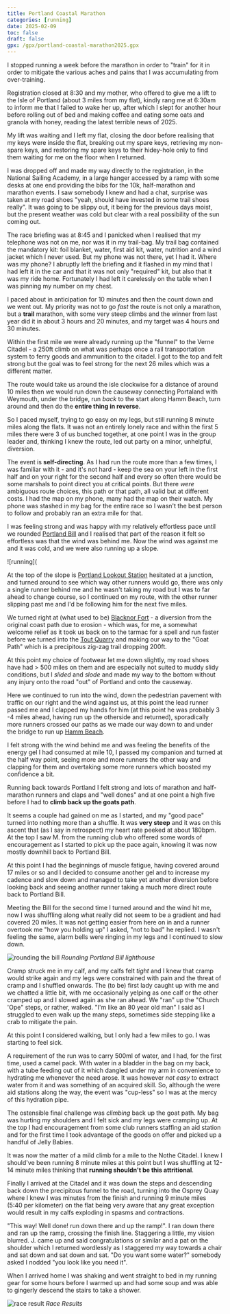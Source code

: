 ```yaml
---
title: Portland Coastal Marathon
categories: [running]
date: 2025-02-09
toc: false
draft: false
gpx: /gpx/portland-coastal-marathon2025.gpx
---
```


I stopped running a week before the marathon in order to "train" for it in
order to mitigate the various aches and pains that I was accumulating from
over-training.

Registration closed at 8:30 and my mother, who offered to give me a lift to
the Isle of Portland (about 3 miles from my flat), kindly rang me at 6:30am to
inform me that I failed to wake her up, after which I slept for another hour
before rolling out of bed and making coffee and eating some oats and granola
with honey, reading the latest terrible news of 2025.

My lift was waiting and I left my flat, closing the door before realising that
my keys were inside the flat, breaking out my spare keys, retrieving my
non-spare keys, and restoring my spare keys to their hidey-hole only to find
them waiting for me on the floor when I returned.

I was dropped off and made my way directly to the registration, in the National
Sailing Academy, in a large hanger accessed by a ramp with some desks at one
end providing the bibs for the 10k, half-marathon and marathon events. I saw
somebody I knew and had a chat, surprise was taken at my road shoes "yeah,
should have invested in some trail shoes really". It was going to be slippy
out, it being for the previous days moist, but the present weather was cold
but clear with a real possibility of the sun coming out.

The race briefing was at 8:45 and I panicked when I realised that my telephone
was not on me, nor was it in my trail-bag. My trail bag contained the
mandatory kit: foil blanket, water, first aid kit, water, nutrition and a wind
jacket which I never used. But my phone was not there, yet I had it. Where was
my phone? I abruptly left the briefing and it flashed in my mind that I had
left it in the car and that it was not only "required" kit, but also that it
was my ride home. Fortunately I had left it carelessly on the table when I was
pinning my number on my chest.

I paced about in anticipation for 10 minutes and then the count down and we
went out. My priority was not to go _fast_ the route is not only a marathon,
but a **trail** marathon, with some very steep climbs and the winner from last
year did it in about 3 hours and 20 minutes, and my target was 4 hours and 30
minutes.

Within the first mile we were already running up the "funnel" to the Verne
Citadel - a 250ft climb on what was perhaps once a rail transportation system
to ferry goods and ammunition to the citadel. I got to the top and felt
strong but the goal was to feel strong for the next 26 miles which was a
different matter.

The route would take us around the isle clockwise for a distance of around 10
miles then we would run down the causeway connecting Portaland with Weymouth,
under the bridge, run _back_ to the start along Hamm Beach, turn around and
then do the **entire thing in reverse**.

So I paced myself, trying to go easy on my legs, but still running 8 minute
miles along the flats. It was not an entirely lonely race and within the first
5 miles there were 3 of us bunched together, at one point I was in the group leader
and, thinking I knew the route, led out party on a minor, unhelpful,
diversion.

The event is **self-directing**. As I had run the route more than a few times, I
was familiar with it - and it's not hard - keep the sea on
your left in the first half and on your right for the second half and every so often there would be some marshals to point direct you
at critical points. But there _were_ ambiguous route choices, this path or
that path, all valid but at different costs. I had the map on my phone, many
had the map on their watch. My phone was stashed in my bag for the entire race
so I wasn't the best person to follow and probably ran an extra mile for that.

I was feeling strong and was happy with my relatively effortless pace until we
rounded [Portland Bill](https://en.wikipedia.org/wiki/Portland_Bill) and I realised that part of the reason it felt so
effortless was that the wind was behind me. Now the wind was against me and
it was cold, and we were also running up a slope.

![running](

At the top of the slope is [Portland Lookout Station](https://intranet.nci.org.uk/portlandbill) hesitated at a junction, and turned around to see
which way other runners would go, there was only a single runner behind me and
he wasn't taking my road but I was to far ahead to change course, so I
continued on my route, with the other runner slipping past me and I'd be
following him for the next five miles.

We turned right at (what used to be) [Blacknor Fort](https://en.wikipedia.org/wiki/Blacknor_Fort) - a diversion from the
original coast path due to erosion - which was, for me, a somewhat welcome
relief as it took us back on to the tarmac for a spell and run faster before
we turned into the [Tout Quarry](https://en.wikipedia.org/wiki/Tout_Quarry)
and making our way to the "Goat Path" which is a precipitous zig-zag trail
dropping 200ft.

At this point my choice of footwear let me down slightly, my road shoes have
had > 500 miles on them and are especially not suited to muddy slidy
conditions, but I _slided_ and _slode_ and made my way to the bottom without any
injury onto the road "out" of Portland and onto the causeway.

Here we continued to run into the wind, down the pedestrian pavement with
traffic on our right and the wind against us, at this point the lead runner
passed me and I clapped my hands for him (at this point he was probably 3
-4 miles ahead, having run up the otherside and returned), sporadically more
runners crossed our paths as we made our way down to and under the bridge to
run up [Hamm Beach](http://chesilbeach.org/hamm/).

I felt strong with the wind behind me and was feeling the benefits of the
energy gel I had consumed at mile 10, I passed my companion and turned at the
half way point, seeing more and more runners the other way and clapping for
them and overtaking some more runners which boosted my confidence a bit.

Running back towards Portland I felt strong and lots of marathon and
half-marathon runners and claps and "well dones" and at one point a high five
before I had to **climb back up the goats path**.

It seems a couple had gained on me as I started, and my "good pace" turned
into nothing more than a shuffle. It was **very steep** and it was on this
ascent that (as I say in retrospect) my heart rate peeked at about 180bpm. At
the top I saw M. from the running club who offered some words of
encouragement as I started to pick up the pace again, knowing it was now
mostly downhill back to Portland Bill.

At this point I had the beginnings of muscle fatigue, having covered around
17 miles or so and I decided to consume another gel and to increase my cadence
and slow down and managed to take yet another diversion before looking back
and seeing another runner taking a much more direct route back to Portland
Bill.

Meeting the Bill for the second time I turned around and the wind hit me, now
I was shuffling along what really did not seem to be a gradient and had
covered 20 miles. It was not getting easier from here on in and a runner
overtook me "how you holding up" I asked, "not to bad" he replied. I wasn't
feeling the same, alarm bells were ringing in my legs and I continued to slow
down.

![rounding the bill](/images/2025-02-09/portlan_matathon_2.jpg)
*Rounding Portland Bill lighthouse*

Cramp struck me in my calf, and my calfs felt _tight_ and I knew that cramp
would strike again and my legs were constrained with pain and the threat of
cramp and I shuffled onwards. The (to be) first lady caught up with me and we
chatted a little bit, with me occasionally yelping as one calf or the other
cramped up and I slowed again as she ran ahead. We "ran" up the "Church 'Ope"
steps, or rather, walked. "I'm like an 80 year old man" I said as I struggled
to even walk up the many steps, sometimes side stepping like a crab to
mitigate the pain.

At this point I considered walking, but I only had a few miles to go. I was
starting to feel sick.

A requirement of the run was to carry 500ml of water, and I had, for the first
time, used a camel pack. With water in a bladder in the bag on my back, with
a tube feeding out of it which dangled under my arm in convenience to
hydrating me whenever the need arose. It was however _not easy_ to extract
water from it and was something of an acquired skill. So, although the were aid
stations along the way, the event was "cup-less" so I was at the mercy of this
hydration pipe.

The ostensible final challenge was _climbing_ back up the goat path. My bag
was hurting my shoulders and I felt sick and my legs were cramping up. At the
top I had encouragement from some club runners staffing an aid station and for
the first time I took advantage of the goods on offer and picked up a handful
of Jelly Babies.

It was now the matter of a mild climb for a mile to the Nothe Citadel. I knew
I should've been running 8 minute miles at this point but I was shuffling at
12-14 minute miles thinking that **running shouldn't be this attritional**.

Finally I arrived at the Citadel and it was down the steps and descending
back down the precipitous funnel to the road, turning into the Osprey Quay
where I knew I was minutes from the finish and running 9 minute miles (5:40
per kilometer) on the flat being very aware that any great exception would
result in my calfs exploding in spasms and contractions.

"This way! Well done! run down there and up the ramp!". I ran down there and
ran up the ramp, crossing the finish line. Staggering a little, my vision
blurred. J. came up and said congratulations or similar and a pat
on the shoulder which I returned wordlessly as I staggered my way towards a
chair and sat down and sat down and sat. "Do you want some water?" somebody
asked I nodded "you look like you need it".

When I arrived home I was shaking and went straight to bed in my running gear
for some hours before I warmed up and had some soup and was able to gingerly
descend the stairs to take a shower.

![race result](/images/2025-02-09/results.png)
*Race Results*
